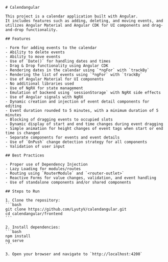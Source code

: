     # Calendangular

    This project is a calendar application built with Angular.
    It includes features such as adding, deleting, and moving events, and utilizes Angular Material and Angular CDK for UI components and drag-and-drop functionality.

    ## Features

    - Form for adding events to the calendar
    - Ability to delete events
    - Ability to move events
    - Use of `Date()` for handling dates and times
    - Drag & Drop functionality using Angular CDK
    - Rendering dates in the calendar using `*ngFor` with `trackBy`
    - Rendering the list of events using `*ngFor` with `trackBy`
    - Use of Angular Material for UI components
    - No additional libraries used
    - Use of NgRX for state management
    - Emulation of backend using `sessionStorage` with NgRX side effects
    - Use of Angular signals with NgRX
    - Dynamic creation and injection of event detail components for editing
    - Event duration rounded to 5 minutes, with a minimum duration of 5 minutes
    - Blocking of dragging events to occupied slots
    - Dynamic display of start and end time changes during event dragging
    - Simple animation for height changes of event tags when start or end time is changed
    - Separate components for events and event details
    - Use of `OnPush` change detection strategy for all components
    - Validation of user input

    ## Best Practices

    - Proper use of Dependency Injection
    - Lazy Loading for modules/routes
    - Routing using `RouterModule` and `<router-outlet>`
    - Reactive Forms for value changes, validation, and event handling
    - Use of standalone components and/or shared components

    ## Steps to Run

    1. Clone the repository:
    ```bash
    git clone https://github.com/LyutyV/calendangular.git
    cd calendangular/frontend
    ```

    2. Install dependencies:
    ```bash
    npm install
    ng serve
    ```

    3. Open your browser and navigate to `http://localhost:4200`
